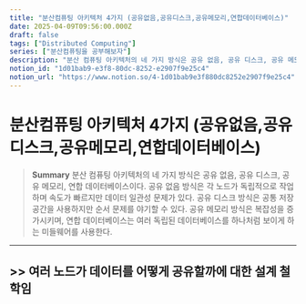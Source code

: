 ```yaml
---
title: "분산컴퓨팅 아키텍처 4가지 (공유없음,공유디스크,공유메모리,연합데이터베이스)"
date: 2025-04-09T09:56:00.000Z
draft: false
tags: ["Distributed Computing"]
series: ["분산컴퓨팅을 공부해보자"]
description: "분산 컴퓨팅 아키텍처의 네 가지 방식은 공유 없음, 공유 디스크, 공유 메모리, 연합 데이터베이스이다. 공유 없음 방식은 각 노드가 독립적으로 작업하며 속도가 빠르지만 데이터 일관성 문제가 있다. 공유 디스크 방식은 공통 저장공간을 사용하지만 순서 문제를 야기할 수 있다. 공유 메모리 방식은 복잡성을 증가시키며, 연합 데이터베이스는 여러 독립된 데이터베이스를 하나처럼 보이게 하는 미들웨어를 사용한다."
notion_id: "1d01bab9-e3f8-80dc-8252-e2907f9e25c4"
notion_url: "https://www.notion.so/4-1d01bab9e3f880dc8252e2907f9e25c4"
---
```


# 분산컴퓨팅 아키텍처 4가지 (공유없음,공유디스크,공유메모리,연합데이터베이스)

> **Summary**
> 분산 컴퓨팅 아키텍처의 네 가지 방식은 공유 없음, 공유 디스크, 공유 메모리, 연합 데이터베이스이다. 공유 없음 방식은 각 노드가 독립적으로 작업하며 속도가 빠르지만 데이터 일관성 문제가 있다. 공유 디스크 방식은 공통 저장공간을 사용하지만 순서 문제를 야기할 수 있다. 공유 메모리 방식은 복잡성을 증가시키며, 연합 데이터베이스는 여러 독립된 데이터베이스를 하나처럼 보이게 하는 미들웨어를 사용한다.

---

## >> 여러 노드가 데이터를 어떻게 공유할까에 대한 설계 철학임


